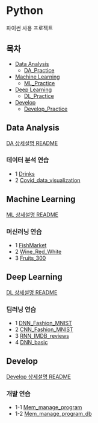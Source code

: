 # Python
파이썬 사용 프로젝트

## **목차**

* [Data Analysis](https://github.com/Chanmi-K/Python#data-analysis)
  * [DA_Practice](https://github.com/Chanmi-K/Python#%EB%8D%B0%EC%9D%B4%ED%84%B0-%EB%B6%84%EC%84%9D-%EC%97%B0%EC%8A%B5)
* [Machine Learning](https://github.com/Chanmi-K/Python#machine-learning)
  * [ML_Practice](https://github.com/Chanmi-K/Python#%EB%A8%B8%EC%8B%A0%EB%9F%AC%EB%8B%9D-%EC%97%B0%EC%8A%B5)
* [Deep Learning](https://github.com/Chanmi-K/Python#deep-learning)
  * [DL_Practice](https://github.com/Chanmi-K/Python#%EB%94%A5%EB%9F%AC%EB%8B%9D-%EC%97%B0%EC%8A%B5)
* [Develop](https://github.com/Chanmi-K/Python#develop)
  * [Develop_Practice](https://github.com/Chanmi-K/Python#%EA%B0%9C%EB%B0%9C-%EC%97%B0%EC%8A%B5)




## Data Analysis
[DA 상세설명 README](https://github.com/Chanmi-K/Python/blob/main/DA/README_DA.md)

### 데이터 분석 연습
* 1 [Drinks](https://github.com/Chanmi-K/Python/blob/main/DA/DA_Drinks.ipynb)
* 2 [Covid_data_visualization](https://github.com/Chanmi-K/Python/blob/main/DA/DA_Covid_data_visualization.ipynb)


## Machine Learning
[ML 상세설명 README](https://github.com/Chanmi-K/Python/blob/main/ML/README_ML.md)

### 머신러닝 연습
* 1 [FishMarket](https://github.com/Chanmi-K/Python/blob/main/ML/ML_FishMarket.ipynb)
* 2 [Wine_Red_White](https://github.com/Chanmi-K/Python/blob/main/ML/ML_Wine_red_white.ipynb)
* 3 [Fruits_300](https://github.com/Chanmi-K/Python/blob/main/ML/ML_Fruits_300.ipynb)


## Deep Learning
[DL 상세설명 README](https://github.com/Chanmi-K/Python/blob/main/DL/README_DL.md)

### 딥러닝 연습
* 1 [DNN_Fashion_MNIST](https://github.com/Chanmi-K/Python/blob/main/DL/DL_DNN_FashionMnist.ipynb)
* 2 [CNN_Fashion_MNIST](https://github.com/Chanmi-K/Python/blob/main/DL/DL_CNN_FashionMnist.ipynb)
* 3 [RNN_IMDB_reviews](https://github.com/Chanmi-K/Python/blob/main/DL/DL_RNN_IMDB_reviews.ipynb)
* 4 [DNN_basic](https://github.com/Chanmi-K/Python/blob/main/DL/DL_DNN_basic.ipynb)


## Develop
[Develop 상세설명 README](https://github.com/Chanmi-K/Python/blob/main/Develop/README_Develop.md)

### 개발 연습
* 1-1 [Mem_manage_program](https://github.com/Chanmi-K/Python/blob/main/Develop/Mem_manage_program.py)
* 1-2 [Mem_manage_program_db](https://github.com/Chanmi-K/Python/blob/main/Develop/Mem_manage_program_db.py)
